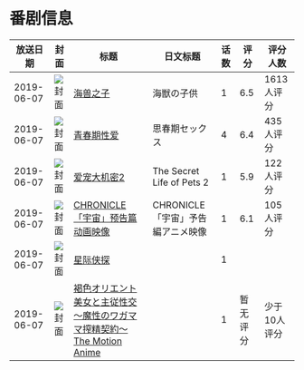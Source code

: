 # 番剧信息

|放送日期|封面|标题|日文标题|话数|评分|评分人数|
|---|---|---|---|---|---|---|
|2019-06-07|![封面](https://lain.bgm.tv/pic/cover/c/e5/c8/253997_dM0nF.jpg)|[海兽之子](https://bangumi.tv/subject/253997)|海獣の子供|1|6.5|1613人评分|
|2019-06-07|![封面](https://bangumi.tv/img/no_icon_subject.png)|[青春期性爱](https://bangumi.tv/subject/276584)|思春期セックス|4|6.4|435人评分|
|2019-06-07|![封面](https://lain.bgm.tv/pic/cover/c/11/9d/285724_68AO8.jpg)|[爱宠大机密2](https://bangumi.tv/subject/285724)|The Secret Life of Pets 2|1|5.9|122人评分|
|2019-06-07|![封面](https://lain.bgm.tv/pic/cover/c/58/7b/290012_5PRFk.jpg)|[CHRONICLE「宇宙」预告篇 动画映像](https://bangumi.tv/subject/290012)|CHRONICLE「宇宙」予告編アニメ映像|1|6.1|105人评分|
|2019-06-07|![封面](https://lain.bgm.tv/pic/cover/c/66/c2/333887_QbDry.jpg)|[星际侠探](https://bangumi.tv/subject/333887)||1|||
|2019-06-07|![封面](https://bangumi.tv/img/no_icon_subject.png)|[褐色オリエント美女と主従性交～魔性のワガママ搾精契約～ The Motion Anime](https://bangumi.tv/subject/345883)||1|暂无评分|少于10人评分|
